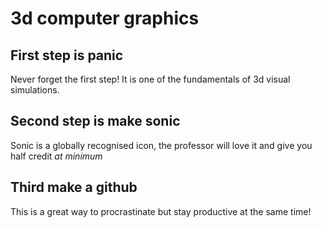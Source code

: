 # 3d computer graphics

## First step is panic
Never forget the first step! It is one of the fundamentals of 3d visual simulations.

## Second step is make sonic
Sonic is a globally recognised icon, the professor will love it and give you half credit *at minimum*

## Third make a github
This is a great way to procrastinate but stay productive at the same time!